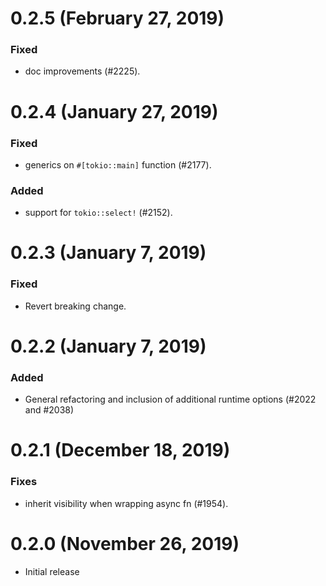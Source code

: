 # 0.2.5 (February 27, 2019)

### Fixed
- doc improvements (#2225).

# 0.2.4 (January 27, 2019)

### Fixed
- generics on `#[tokio::main]` function (#2177).

### Added
- support for `tokio::select!` (#2152).

# 0.2.3 (January 7, 2019)

### Fixed
- Revert breaking change.

# 0.2.2 (January 7, 2019)

### Added
- General refactoring and inclusion of additional runtime options (#2022 and #2038)

# 0.2.1 (December 18, 2019)

### Fixes
- inherit visibility when wrapping async fn (#1954).

# 0.2.0 (November 26, 2019)

- Initial release
